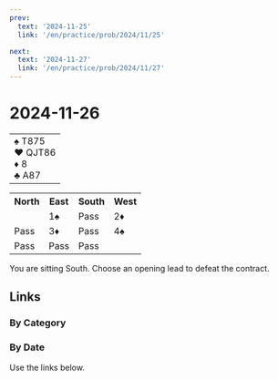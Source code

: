 ```yaml
---
prev:
  text: '2024-11-25'
  link: '/en/practice/prob/2024/11/25'

next:
  text: '2024-11-27'
  link: '/en/practice/prob/2024/11/27'
---
```


# 2024-11-26

<table class="hand">
	<tr>
		<td>♠ T875<br>♥ QJT86<br>♦ 8<br>♣ A87</td>
	</tr>
</table>

<table class="auction">
	<tr>
		<th>North</th>
		<th>East</th>
		<th>South</th>
		<th>West</th>
	</tr>
	<tr>
		<td></td>
		<td>1♠</td>
		<td>Pass</td>
		<td>2♦</td>
	</tr>
	<tr>
		<td>Pass</td>
		<td>3♦</td>
		<td>Pass</td>
		<td>4♠</td>
	</tr>
	<tr>
		<td>Pass</td>
		<td>Pass</td>
		<td>Pass</td>
		<td></td>
	</tr>
</table>

You are sitting South. Choose an opening lead to defeat the contract.

## Links

[<Badge type="tip" text="Check Solution"/>](/en/learning/prob/2024/11/26)

### By Category

[<Badge type="tip" text="<--"/>](/en/practice/prob/2024/11/23)
[<Badge type="tip" text="Calendar"/>](/en/practice/calendar/2024/11)
[<Badge type="info" text="-->"/>](/en/practice/prob/2024/11/26#links)

### By Date

Use the links below.